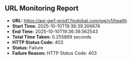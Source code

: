 ## URL Monitoring Report

- **URL:** https://api-gw1-prod1.fisglobal.com/gw/v1/health
- **Start Time:** 2025-10-10T19:36:39.306674
- **End Time:** 2025-10-10T19:36:39.562543
- **Total Time Taken:** 0.255869 seconds
- **HTTP Status Code:** 403
- **Status:** Failure
- **Failure Reason:** HTTP Status Code: 403
